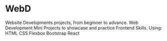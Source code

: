 # WebD
Website Developments projects, from beginner to advance.
Web Development Mini Projects to showcase and practice Frontend Skills.
Using:
HTML
CSS
Flexbox
Bootstrap
React

